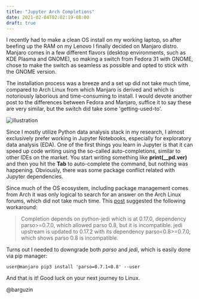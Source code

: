 ```yaml
---
title: "Jupyter Arch Completions"
date: 2021-02-04T02:02:19-08:00
draft: true
---
```


I recently had to make a clean OS install on my working laptop, so after beefing up the RAM on my Lenovo I finally decided on Manjaro distro. Manjaro comes in a few different flavors (desktop environments, such as KDE Plasma and GNOME), so making a switch from Fedora 31 with GNOME, chose to make the switch as seamless as  possible and opted to stick with the GNOME version. 

The installation process was a breeze and a set up did not take much time, compared to Arch Linux from which Manjaro is derived and which is notoriously laborious and time-consuming to install. I would devote another post to the differences between Fedora and Manjaro, suffice it to say these are very similar, but the switch did take some 'getting-used-to'. 

![illustration](/home/barguzin/github/academic-kickstart/static/img/jupy.jpeg)

Since I mostly utilize Python data analysis stack in my research, I almost exclusively prefer working in Jupyter Notebooks, especially for exploratory data analysis (EDA). One of the first things you learn in Jupyter is that it can speed up code writing using the so-called auto-completions, similar to other IDEs on the market. You start writing something like **print(__pd.ver)** and then you hit the **Tab** to auto-complete the command, but nothing was happening. Obviously, there was some package conflict related with Jupyter dependencies.  

Since much of the OS ecosystem, including package management comes from Arch it was only logical to search for an answer on the Arch Linux forums, which did not take much time. This [post](https://bugs.archlinux.org/task/67552) suggested the following workaround: 

> Completion depends on python-jedi which is at 0.17.0, dependency parso>=0.7.0, which allowed parso 0.8, but it is incompatible. jedi upstream is updated to 0.17.2 with its dependency parso<0.8>=0.7.0, which shows parso 0.8 is incompatible.

Turns out I needed to downgrade both *parso* and *jedi*, which is easily done via pip manager: 

```console 
user@manjaro pip3 install 'parso=0.7.1<0.8' --user
```

And that is it! Good luck on your next journey to Linux. 

@barguzin